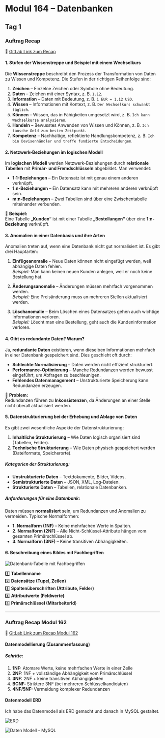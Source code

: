 # Modul 164 – Datenbanken

## Tag 1

### Auftrag Recap  
🔗 [GitLab Link zum Recap](https://gitlab.com/ch-tbz-it/Stud/m164/-/blob/main/1.Tag/Recap/Recap.md)

#### 1. Stufen der Wissenstreppe und Beispiel mit einem Wechselkurs

Die **Wissenstreppe** beschreibt den Prozess der Transformation von Daten zu Wissen und Kompetenz. Die Stufen in der richtigen Reihenfolge sind:

1. **Zeichen** – Einzelne Zeichen oder Symbole ohne Bedeutung.  
2. **Daten** – Zeichen mit einer Syntax, z. B. `1.12`.  
3. **Information** – Daten mit Bedeutung, z. B. `1 EUR = 1.12 USD`.  
4. **Wissen** – Informationen mit Kontext, z. B. `Der Wechselkurs schwankt täglich`.  
5. **Können** – Wissen, das in Fähigkeiten umgesetzt wird, z. B. `Ich kann Wechselkurse analysieren`.  
6. **Handeln** – Bewusstes Anwenden von Wissen und Können, z. B. `Ich tausche Geld zum besten Zeitpunkt`.  
7. **Kompetenz** – Nachhaltige, reflektierte Handlungskompetenz, z. B. `Ich bin Devisenhändler und treffe fundierte Entscheidungen`.

#### 2. Netzwerk-Beziehungen im logischen Modell

Im **logischen Modell** werden Netzwerk-Beziehungen durch **relationale Tabellen** mit **Primär- und Fremdschlüsseln** abgebildet. Man verwendet:

- **1:1-Beziehungen** – Ein Datensatz ist mit genau einem anderen verknüpft.  
- **1:n-Beziehungen** – Ein Datensatz kann mit mehreren anderen verknüpft sein.  
- **m:n-Beziehungen** – Zwei Tabellen sind über eine Zwischentabelle miteinander verbunden.

📌 **Beispiel:**  
Eine Tabelle **„Kunden“** ist mit einer Tabelle **„Bestellungen“** über eine **1:n-Beziehung** verknüpft.

#### 3. Anomalien in einer Datenbasis und ihre Arten

Anomalien treten auf, wenn eine Datenbank nicht gut normalisiert ist. Es gibt drei Hauptarten:

1. **Einfügeanomalie** – Neue Daten können nicht eingefügt werden, weil abhängige Daten fehlen.  
   *Beispiel:* Man kann keinen neuen Kunden anlegen, weil er noch keine Bestellung hat.

2. **Änderungsanomalie** – Änderungen müssen mehrfach vorgenommen werden.  
   *Beispiel:* Eine Preisänderung muss an mehreren Stellen aktualisiert werden.

3. **Löschanomalie** – Beim Löschen eines Datensatzes gehen auch wichtige Informationen verloren.  
   *Beispiel:* Löscht man eine Bestellung, geht auch die Kundeninformation verloren.

#### 4. Gibt es redundante Daten? Warum?

Ja, **redundante Daten** existieren, wenn dieselben Informationen mehrfach in einer Datenbank gespeichert sind. Dies geschieht oft durch:

- **Schlechte Normalisierung** – Daten werden nicht effizient strukturiert.  
- **Performance-Optimierung** – Manche Redundanzen werden bewusst eingeführt, um Abfragen zu beschleunigen.  
- **Fehlendes Datenmanagement** – Unstrukturierte Speicherung kann Redundanzen erzeugen.

🔴 **Problem:**  
Redundanzen führen zu **Inkonsistenzen**, da Änderungen an einer Stelle nicht überall aktualisiert werden.

#### 5. Datenstrukturierung bei der Erhebung und Ablage von Daten

Es gibt zwei wesentliche Aspekte der Datenstrukturierung:

1. **Inhaltliche Strukturierung** – Wie Daten logisch organisiert sind (Tabellen, Felder).  
2. **Technische Strukturierung** – Wie Daten physisch gespeichert werden (Dateiformate, Speicherorte).

##### Kategorien der Strukturierung:

- **Unstrukturierte Daten** – Textdokumente, Bilder, Videos.  
- **Semistrukturierte Daten** – JSON, XML, Log-Dateien.  
- **Strukturierte Daten** – Tabellen, relationale Datenbanken.

##### Anforderungen für eine Datenbank:

Daten müssen **normalisiert** sein, um Redundanzen und Anomalien zu vermeiden. Typische Normalformen:

- **1. Normalform (1NF)** – Keine mehrfachen Werte in Spalten.  
- **2. Normalform (2NF)** – Alle Nicht-Schlüssel-Attribute hängen vom gesamten Primärschlüssel ab.  
- **3. Normalform (3NF)** – Keine transitiven Abhängigkeiten.

#### 6. Beschreibung eines Bildes mit Fachbegriffen

![Datenbank-Tabelle mit Fachbegriffen](https://gitlab.com/ch-tbz-it/Stud/m164/-/raw/main/1.Tag/Recap/Tabelle_labelled.png)


1️⃣ **Tabellenname**  
2️⃣ **Datensätze (Tupel, Zeilen)**  
3️⃣ **Spaltenüberschriften (Attribute, Felder)**  
4️⃣ **Attributwerte (Feldwerte)**  
5️⃣ **Primärschlüssel (MitarbeiterId)**

---

### Auftrag Recap Modul 162
🔗 [GitLab Link zum Recap Modul 162](https://gitlab.com/ch-tbz-it/Stud/m164/-/tree/main/1.Tag)
 
#### **Datenmodellierung (Zusammenfassung)**

##### **Schritte:**  
1. **1NF:** Atomare Werte, keine mehrfachen Werte in einer Zelle  
2. **2NF:** 1NF + vollständige Abhängigkeit vom Primärschlüssel  
3. **3NF:** 2NF + keine transitiven Abhängigkeiten  
4. **BCNF:** Striktere 3NF (bei mehreren Schlüsselkandidaten)  
5. **4NF/5NF:** Vermeidung komplexer Redundanzen

#### **Datenmodell ERD** ####

Ich habe das Datenmodell als ERD gemacht und danach in MySQL gestaltet.

![ERD](https://github.com/user-attachments/assets/df0569eb-92a9-419b-b638-c1c942cd46a5)

![Daten Modell - MySQL](https://github.com/user-attachments/assets/bfbde3ef-db81-4e87-83c5-4703e85e133c)